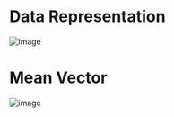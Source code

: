 # **Data Representation**

![image](https://github.com/user-attachments/assets/0b33a77b-9dc6-4548-ac86-44168c0fc79c)


# **Mean Vector**

![image](https://github.com/user-attachments/assets/a46f331c-778d-41be-9cd7-a30887a77302)
